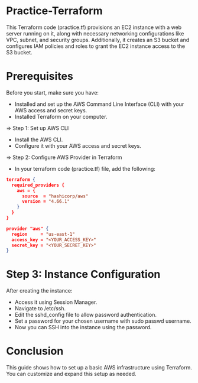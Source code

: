 # Practice-Terraform

This Terraform code (practice.tf) provisions an EC2 instance with a web server running on it, 
along with necessary networking configurations like VPC, subnet, and security groups. 
Additionally, it creates an S3 bucket and configures IAM policies and roles to grant the EC2 instance access to the S3 bucket.

# Prerequisites
Before you start, make sure you have:

- Installed and set up the AWS Command Line Interface (CLI) with your AWS access and secret keys.
- Installed Terraform on your computer.

=> Step 1: Set up AWS CLI
- Install the AWS CLI.
- Configure it with your AWS access and secret keys.

=> Step 2: Configure AWS Provider in Terraform
- In your terraform code (practice.tf) file, add the following:

```JSON
terraform {
  required_providers {
    aws = {
      source  = "hashicorp/aws"
      version = "4.66.1"
    }
  }
}

provider "aws" {
  region     = "us-east-1"
  access_key = "<YOUR_ACCESS_KEY>"
  secret_key = "<YOUR_SECRET_KEY>"
}
```

# Step 3: Instance Configuration
After creating the instance:

- Access it using Session Manager.
- Navigate to /etc/ssh.
- Edit the sshd_config file to allow password authentication.
- Set a password for your chosen username with sudo passwd username.
- Now you can SSH into the instance using the password.

# Conclusion
This guide shows how to set up a basic AWS infrastructure using Terraform. You can customize and expand this setup as needed.
